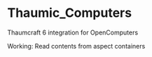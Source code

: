 # Thaumic_Computers
Thaumcraft 6 integration for OpenComputers

Working: Read contents from aspect containers